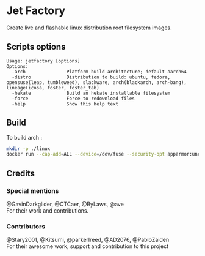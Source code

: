 # Jet Factory

Create live and flashable linux distribution root filesystem images.

## Scripts options

```
Usage: jetfactory [options]
Options:
  -arch               Platform build architecture; default aarch64
  -distro             Distribution to build: ubuntu, fedora, opensuse(leap, tumbleweed), slackware, arch(blackarch, arch-bang), lineage(icosa, foster, foster_tab)
  -hekate             Build an hekate installable filesystem
  -force              Force to redownload files
  -help               Show this help text
```

## Build

To build arch :

```sh
mkdir -p ./linux
docker run --cap-add=ALL --device=/dev/fuse --security-opt apparmor:unconfined --privileged --rm -it -e DISTRO=arch -v "$PWD"/linux:/root/linux -v /var/run/docker.sock:/var/run/docker.sock alizkan/jet-factory:latest
```

## Credits

### Special mentions

@GavinDarkglider, @CTCaer, @ByLaws, @ave \
For their work and contributions.

### Contributors

@Stary2001, @Kitsumi, @parkerlreed, @AD2076, @PabloZaiden \
For their awesome work, support and contribution to this project

